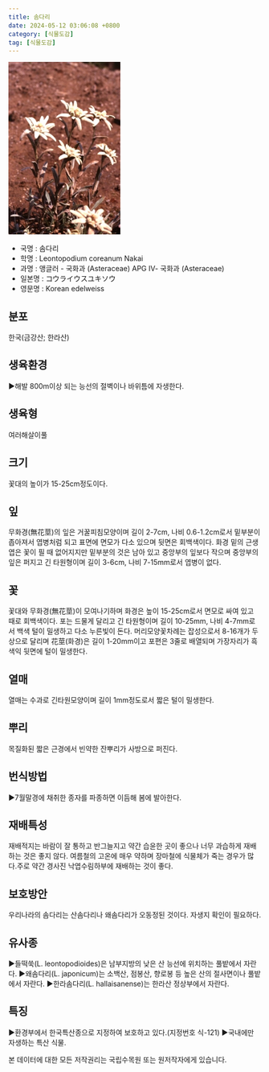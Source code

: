 ```yaml
---
title: 솜다리
date: 2024-05-12 03:06:08 +0800
category: [식물도감]
tag: [식물도감]
---
```




![솜다리](/assets/img/fileUpload/plants/basic/Compositae/Leontopodium/9867/1_th2.JPG)
- 국명 : 솜다리
- 학명 : Leontopodium coreanum Nakai
- 과명 : 앵글러 - 국화과 (Asteraceae) APG Ⅳ- 국화과 (Asteraceae)
- 일본명 : コウライウスユキソウ
- 영문명 : Korean edelweiss


## 분포
한국(금강산; 한라산) 
## 생육환경
▶해발 800m이상 되는 능선의 절벽이나 바위틈에 자생한다.
## 생육형
여러해살이풀 
## 크기
꽃대의 높이가 15-25cm정도이다.
## 잎
무화경(無花莖)의 잎은 거꿀피침모양이며 길이 2-7cm, 나비 0.6-1.2cm로서 밑부분이 좁아져서 엽병처럼 되고 표면에 면모가 다소 있으며 뒷면은 회백색이다. 화경 밑의 근생엽은 꽃이 필 때 없어지지만 밑부분의 것은 남아 있고 중앙부의 잎보다 작으며 중앙부의 잎은 퍼지고 긴 타원형이며 길이 3-6cm, 나비 7-15mm로서 엽병이 없다.
## 꽃
꽃대와 무화경(無花莖)이 모여나기하며 화경은 높이 15-25cm로서 면모로 싸여 있고 때로 회백색이다. 포는 드물게 달리고 긴 타원형이며 길이 10-25mm, 나비 4-7mm로서 백색 털이 밀생하고 다소 누른빛이 돈다. 머리모양꽃차례는 잡성으로서 8-16개가 두상으로 달리며 花莖(화경)은 길이 1-20mm이고 포편은 3줄로 배열되며 가장자리가 흑색익 뒷면에 털이 밀생한다.
## 열매
열매는 수과로 긴타원모양이며 길이 1mm정도로서 짧은 털이 밀생한다.
## 뿌리
목질화된 짧은 근경에서 빈약한 잔뿌리가 사방으로 퍼진다.
## 번식방법
▶7월말경에 채취한 종자를 파종하면 이듬해 봄에 발아한다.
## 재배특성
재배적지는 바람이 잘 통하고 반그늘지고 약간 습윤한 곳이 좋으나 너무 과습하게 재배하는 것은 좋지 않다. 여름철의 고온에 매우 약하며 장마철에 식물체가 죽는 경우가 많다.주로 약간 경사진 낙엽수림하부에 재배하는 것이 좋다.
## 보호방안
우리나라의 솜다리는 산솜다리나 왜솜다리가 오동정된 것이다. 자생지 확인이 필요하다.
## 유사종
▶들떡쑥(L. leontopodioides)은 남부지방의 낮은 산 능선에 위치하는 풀밭에서 자란다. 
▶왜솜다리(L. japonicum)는 소백산, 점봉산, 향로봉 등 높은 산의 절사면이나 풀밭에서 자란다. 
▶한라솜다리(L. hallaisanense)는 한라산 정상부에서 자란다.
## 특징
▶환경부에서 한국특산종으로 지정하여 보호하고 있다.(지정번호 식-121)
▶국내에만 자생하는 특산 식물.






본 데이터에 대한 모든 저작권리는 국립수목원 또는 원저작자에게 있습니다.
